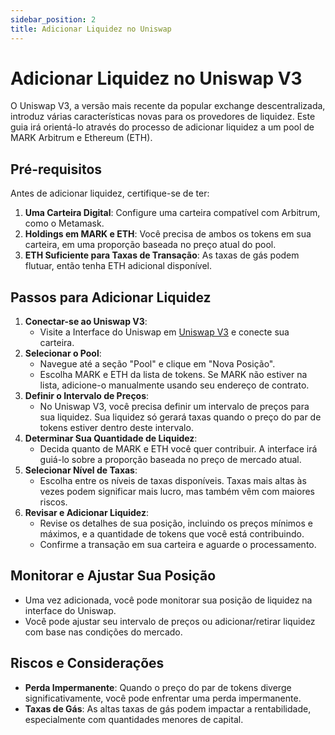 ```yaml
---
sidebar_position: 2
title: Adicionar Liquidez no Uniswap
---
```


# Adicionar Liquidez no Uniswap V3

O Uniswap V3, a versão mais recente da popular exchange descentralizada, introduz várias características novas para os provedores de liquidez. Este guia irá orientá-lo através do processo de adicionar liquidez a um pool de MARK Arbitrum e Ethereum (ETH).

## Pré-requisitos
Antes de adicionar liquidez, certifique-se de ter:
1. **Uma Carteira Digital**: Configure uma carteira compatível com Arbitrum, como o Metamask.
2. **Holdings em MARK e ETH**: Você precisa de ambos os tokens em sua carteira, em uma proporção baseada no preço atual do pool.
3. **ETH Suficiente para Taxas de Transação**: As taxas de gás podem flutuar, então tenha ETH adicional disponível.

## Passos para Adicionar Liquidez
1. **Conectar-se ao Uniswap V3**: 
   - Visite a Interface do Uniswap em [Uniswap V3](https://app.uniswap.org/#/pool) e conecte sua carteira.
2. **Selecionar o Pool**:
   - Navegue até a seção "Pool" e clique em "Nova Posição".
   - Escolha MARK e ETH da lista de tokens. Se MARK não estiver na lista, adicione-o manualmente usando seu endereço de contrato.
3. **Definir o Intervalo de Preços**:
   - No Uniswap V3, você precisa definir um intervalo de preços para sua liquidez. Sua liquidez só gerará taxas quando o preço do par de tokens estiver dentro deste intervalo.
4. **Determinar Sua Quantidade de Liquidez**:
   - Decida quanto de MARK e ETH você quer contribuir. A interface irá guiá-lo sobre a proporção baseada no preço de mercado atual.
5. **Selecionar Nível de Taxas**:
   - Escolha entre os níveis de taxas disponíveis. Taxas mais altas às vezes podem significar mais lucro, mas também vêm com maiores riscos.
6. **Revisar e Adicionar Liquidez**:
   - Revise os detalhes de sua posição, incluindo os preços mínimos e máximos, e a quantidade de tokens que você está contribuindo.
   - Confirme a transação em sua carteira e aguarde o processamento.

## Monitorar e Ajustar Sua Posição
- Uma vez adicionada, você pode monitorar sua posição de liquidez na interface do Uniswap.
- Você pode ajustar seu intervalo de preços ou adicionar/retirar liquidez com base nas condições do mercado.

## Riscos e Considerações
- **Perda Impermanente**: Quando o preço do par de tokens diverge significativamente, você pode enfrentar uma perda impermanente.
- **Taxas de Gás**: As altas taxas de gás podem impactar a rentabilidade, especialmente com quantidades menores de capital.
